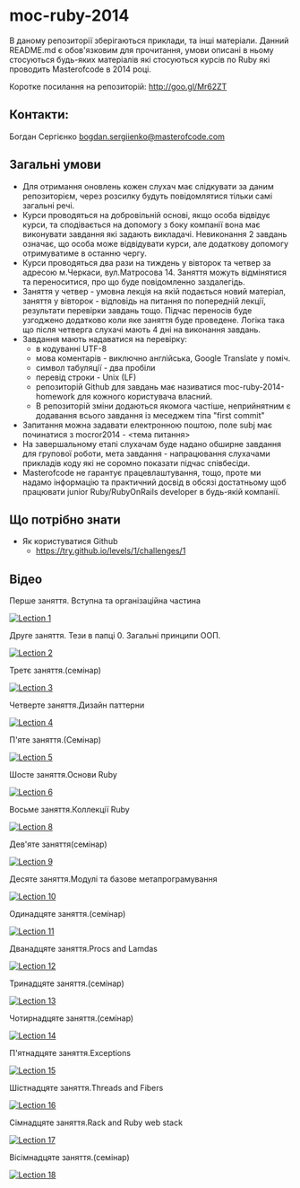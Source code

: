 moc-ruby-2014
=============

В даному репозиторії зберігаються приклади, та інші матеріали. Данний README.md є обов'язковим для прочитання, умови описані в ньому стосуються будь-яких матеріалів які стосуються курсів по Ruby які проводить Masterofcode в 2014 році.


Коротке посилання на репозиторій: http://goo.gl/Mr62ZT

Контакти:
---------
Богдан Сергієнко
bogdan.sergiienko@masterofcode.com


Загальні умови
----------------

* Для отримання оновлень кожен слухач має слідкувати за даним репозиторієм, через розсилку будуть повідомлятися тільки самі загальні речі.
* Курси проводяться на добровільній основі, якщо особа відвідує курси, та сподівається на допомогу з боку компанії вона має виконувати завдання які задають викладачі. Невиконання 2 завдань означає, що особа може відвідувати курси, але додаткову допомогу отримуватиме в останню чергу. 
* Курси проводяться два рази на тиждень у вівторок та четвер за адресою м.Черкаси, вул.Матросова 14. Заняття можуть відмінятися та переноситися, про що буде повідомленно заздалегідь.
* Заняття у четвер - умовна лекція на якій подається новий матеріал, заняття у вівторок - відповідь на питання по попередній лекції, результати перевірки завдань тощо. Підчас переносів буде узгоджено додатково коли яке заняття буде проведене. Логіка така що після четверга слухачі мають 4 дні на виконання завдань.
* Завдання мають надаватися на перевірку: 
  * в кодуванні UTF-8
  * мова коментарів - виключно англійська, Google Translate у поміч.
  * символ табуляції - два пробіли
  * перевід строки - Unix (LF)
  * репозиторій Github для завдань має називатися moc-ruby-2014-homework для кожного користувача власний.
  * В репозиторій зміни додаються якомога частіше, неприйнятним є додавання всього завдання із меседжем тіпа "first commit"
* Запитання можна задавати електронною поштою, поле subj має починатися з mocror2014 - <тема питання>
* На завершальному етапі слухачам буде надано обширне завдання для групової роботи, мета завдання - напрацювання слухачами прикладів коду які не соромно показати підчас співбесіди. 
* Masterofcode не гарантує працевлаштування, тощо, проте ми надамо інформацію та практичний досвід в обсязі достатньому щоб працювати junior Ruby/RubyOnRails developer в будь-якій компанії. 


Що потрібно знати
-----------------

* Як користуватися Github
   * https://try.github.io/levels/1/challenges/1
 
Відео
-----
Перше заняття. Вступна та організаційна частина

[![Lection 1](http://img.youtube.com/vi/3PwYHu5OQa8/0.jpg)](http://www.youtube.com/watch?v=3PwYHu5OQa8)


Друге заняття. Тези в папці 0. Загальні принципи ООП.

[![Lection 2](http://img.youtube.com/vi/VZYZ5ZDQNWU/0.jpg)](http://www.youtube.com/watch?v=VZYZ5ZDQNWU)

Третє заняття.(семінар) 

[![Lection 3](http://img.youtube.com/vi/tW4MhBstXdM/1.jpg)](https://www.youtube.com/watch?v=tW4MhBstXdM)

Четверте заняття.Дизайн паттерни

[![Lection 4](http://img.youtube.com/vi/n6sN0akNrEc/0.jpg)](https://www.youtube.com/watch?v=n6sN0akNrEc)

П'яте заняття.(Семінар)

[![Lection 5](http://img.youtube.com/vi/UNfDzH1dmmM/0.jpg)](https://www.youtube.com/watch?v=UNfDzH1dmmM)

Шосте заняття.Основи Ruby

[![Lection 6](http://img.youtube.com/vi/UNgdGdBUq5c/0.jpg)](https://www.youtube.com/watch?v=UNgdGdBUq5c)

Восьме заняття.Коллекції Ruby

[![Lection 8](http://img.youtube.com/vi/E_USQr5xzPo/0.jpg)](https://www.youtube.com/watch?v=E_USQr5xzPo)

Дев'яте заняття(семінар)

[![Lection 9](http://img.youtube.com/vi/Ogahz12lj2k/0.jpg)](https://www.youtube.com/watch?v=Ogahz12lj2k)

Десяте заняття.Модулі та базове метапрограмування

[![Lection 10](http://img.youtube.com/vi/IVT63APc91A/0.jpg)](https://www.youtube.com/watch?v=IVT63APc91A)

Одинадцяте заняття.(семінар)

[![Lection 11](http://img.youtube.com/vi/D45fACVzpRs/0.jpg)](https://www.youtube.com/watch?v=D45fACVzpRs)

Дванадцяте заняття.Procs and Lamdas

[![Lection 12](http://img.youtube.com/vi/437JOTgY1zA/0.jpg)](https://www.youtube.com/watch?v=437JOTgY1zA)

Тринадцяте заняття.(семінар)

[![Lection 13](http://img.youtube.com/vi/PpJrT1Puh4g/0.jpg)](https://www.youtube.com/watch?v=PpJrT1Puh4g)

Чотирнадцяте заняття.(семінар)

[![Lection 14](http://img.youtube.com/vi/LusPXE6jL74/0.jpg)](https://www.youtube.com/watch?v=LusPXE6jL74)

П'ятнадцяте заняття.Exceptions

[![Lection 15](http://img.youtube.com/vi/6Q_1Xu_tPQE/0.jpg)](https://www.youtube.com/watch?v=6Q_1Xu_tPQE)

Шістнадцяте заняття.Threads and Fibers

[![Lection 16](http://img.youtube.com/vi/9A8eWbfwelU/0.jpg)](https://www.youtube.com/watch?v=9A8eWbfwelU)

Сімнадцяте заняття.Rack and Ruby web stack

[![Lection 17](http://img.youtube.com/vi/4bA_DnQ87iE/0.jpg)](https://www.youtube.com/watch?v=4bA_DnQ87iE)

Вісімнадцяте заняття.(семінар)

[![Lection 18](http://img.youtube.com/vi/EPu-Yhb9cQ0/0.jpg)](https://www.youtube.com/watch?v=EPu-Yhb9cQ0)







